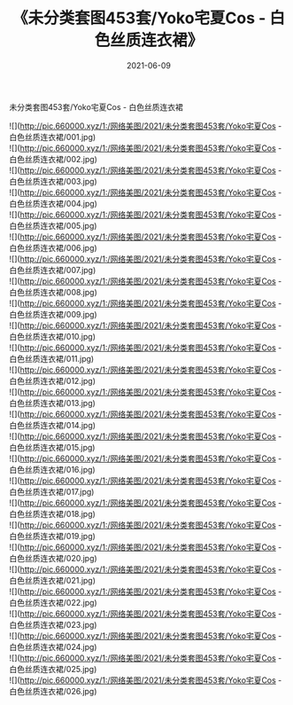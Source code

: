 ﻿---
layout: post
title:  《未分类套图453套/Yoko宅夏Cos - 白色丝质连衣裙》
date:   2021-06-09
img: http://pic.660000.xyz/1:/网络美图/2021/未分类套图453套/Yoko宅夏Cos - 白色丝质连衣裙/000.jpg
categories: [美女, 清纯, 唯美]
---

未分类套图453套/Yoko宅夏Cos - 白色丝质连衣裙

 ![](http://pic.660000.xyz/1:/网络美图/2021/未分类套图453套/Yoko宅夏Cos - 白色丝质连衣裙/001.jpg) <br>![](http://pic.660000.xyz/1:/网络美图/2021/未分类套图453套/Yoko宅夏Cos - 白色丝质连衣裙/002.jpg) <br>![](http://pic.660000.xyz/1:/网络美图/2021/未分类套图453套/Yoko宅夏Cos - 白色丝质连衣裙/003.jpg) <br>![](http://pic.660000.xyz/1:/网络美图/2021/未分类套图453套/Yoko宅夏Cos - 白色丝质连衣裙/004.jpg) <br>![](http://pic.660000.xyz/1:/网络美图/2021/未分类套图453套/Yoko宅夏Cos - 白色丝质连衣裙/005.jpg) <br>![](http://pic.660000.xyz/1:/网络美图/2021/未分类套图453套/Yoko宅夏Cos - 白色丝质连衣裙/006.jpg) <br>![](http://pic.660000.xyz/1:/网络美图/2021/未分类套图453套/Yoko宅夏Cos - 白色丝质连衣裙/007.jpg) <br>![](http://pic.660000.xyz/1:/网络美图/2021/未分类套图453套/Yoko宅夏Cos - 白色丝质连衣裙/008.jpg) <br>![](http://pic.660000.xyz/1:/网络美图/2021/未分类套图453套/Yoko宅夏Cos - 白色丝质连衣裙/009.jpg) <br>![](http://pic.660000.xyz/1:/网络美图/2021/未分类套图453套/Yoko宅夏Cos - 白色丝质连衣裙/010.jpg) <br>![](http://pic.660000.xyz/1:/网络美图/2021/未分类套图453套/Yoko宅夏Cos - 白色丝质连衣裙/011.jpg) <br>![](http://pic.660000.xyz/1:/网络美图/2021/未分类套图453套/Yoko宅夏Cos - 白色丝质连衣裙/012.jpg) <br>![](http://pic.660000.xyz/1:/网络美图/2021/未分类套图453套/Yoko宅夏Cos - 白色丝质连衣裙/013.jpg) <br>![](http://pic.660000.xyz/1:/网络美图/2021/未分类套图453套/Yoko宅夏Cos - 白色丝质连衣裙/014.jpg) <br>![](http://pic.660000.xyz/1:/网络美图/2021/未分类套图453套/Yoko宅夏Cos - 白色丝质连衣裙/015.jpg) <br>![](http://pic.660000.xyz/1:/网络美图/2021/未分类套图453套/Yoko宅夏Cos - 白色丝质连衣裙/016.jpg) <br>![](http://pic.660000.xyz/1:/网络美图/2021/未分类套图453套/Yoko宅夏Cos - 白色丝质连衣裙/017.jpg) <br>![](http://pic.660000.xyz/1:/网络美图/2021/未分类套图453套/Yoko宅夏Cos - 白色丝质连衣裙/018.jpg) <br>![](http://pic.660000.xyz/1:/网络美图/2021/未分类套图453套/Yoko宅夏Cos - 白色丝质连衣裙/019.jpg) <br>![](http://pic.660000.xyz/1:/网络美图/2021/未分类套图453套/Yoko宅夏Cos - 白色丝质连衣裙/020.jpg) <br>![](http://pic.660000.xyz/1:/网络美图/2021/未分类套图453套/Yoko宅夏Cos - 白色丝质连衣裙/021.jpg) <br>![](http://pic.660000.xyz/1:/网络美图/2021/未分类套图453套/Yoko宅夏Cos - 白色丝质连衣裙/022.jpg) <br>![](http://pic.660000.xyz/1:/网络美图/2021/未分类套图453套/Yoko宅夏Cos - 白色丝质连衣裙/023.jpg) <br>![](http://pic.660000.xyz/1:/网络美图/2021/未分类套图453套/Yoko宅夏Cos - 白色丝质连衣裙/024.jpg) <br>![](http://pic.660000.xyz/1:/网络美图/2021/未分类套图453套/Yoko宅夏Cos - 白色丝质连衣裙/025.jpg) <br>![](http://pic.660000.xyz/1:/网络美图/2021/未分类套图453套/Yoko宅夏Cos - 白色丝质连衣裙/026.jpg) <br>